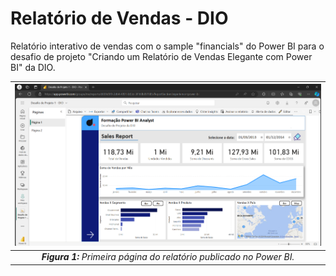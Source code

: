 # Relatório de Vendas - DIO
Relatório interativo de vendas com o sample "financials" do Power BI para o desafio de projeto "Criando um Relatório de Vendas Elegante com Power BI" da DIO.

|![Print do relatório submetido ao Power BI Service](https://github.com/SSB-11/dio-lab-powerbi-relatorio-vendas/blob/main/Printscreen%20Power%20BI%20Service.png)
|:--:| 
***Figura 1:** Primeira página do relatório publicado no Power BI.*|

